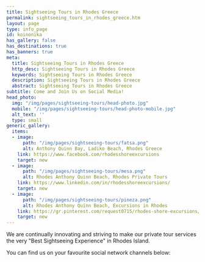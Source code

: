 ```yaml
---
title: Sightseeing Tours in Rhodes Greece
permalink: sightseeing_tours_in_rhodes_greece.htm
layout: page
type: info_page
id: koinonika
has_gallery: false
has_destinations: true
has_banners: true
meta:
  title: Sightseeing Tours in Rhodes Greece
  http_desc: Sightseeing Tours in Rhodes Greece
  keywords: Sightseeing Tours in Rhodes Greece
  description: Sightseeing Tours in Rhodes Greece
  abstract: Sightseeing Tours in Rhodes Greece
subtitle: Come and Join Us on Social Media!
head_photo:
  img: "/img/pages/sightseeing-tours/head-photo.jpg"
  mobile: "/img/pages/sightseeing-tours/head-photo-mobile.jpg"
  alt_text: ''
  type: small
generic_gallery:
  items:
  - image:
      path: "/img/pages/sightseeing-tours/fatsa.png"
      alt: Anthony Quinn Bay, Ladiko Beach, Rhodes Greece
    link: https://www.facebook.com/rhodesshoreexcursions
    target: new
  - image:
      path: "/img/pages/sightseeing-tours/mesa.png"
      alt: Rhodes Anthony Quinn Beach, Rhodes Private Tours
    link: https://www.linkedin.com/in/rhodesshoreexcursions/
    target: new
  - image:
      path: "/img/pages/sightseeing-tours/pineza.png"
      alt: Rhodes Anthony Quinn Beach, Excursions in Rhodes
    link: https://gr.pinterest.com/request0715/rhodes-shore-excursions/
    target: new
---
```


We are continually innovating and striving to make our private tour services the very "Best Sightseeing Experience" in Rhodes Island.

You can find us on your favourite social network channels below:
